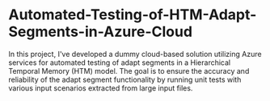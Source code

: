 # Automated-Testing-of-HTM-Adapt-Segments-in-Azure-Cloud
In this project, I've developed a dummy cloud-based solution utilizing Azure services for automated testing of adapt segments in a Hierarchical Temporal Memory (HTM) model. The goal is to ensure the accuracy and reliability of the adapt segment functionality by running unit tests with various input scenarios extracted from large input files.

